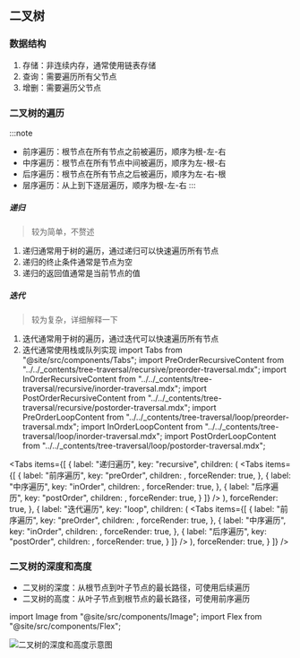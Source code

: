 ## 二叉树

### 数据结构

1. 存储：非连续内存，通常使用链表存储
2. 查询：需要遍历所有父节点
3. 增删：需要遍历父节点

### 二叉树的遍历

:::note

- 前序遍历：根节点在所有节点之前被遍历，顺序为根-左-右
- 中序遍历：根节点在所有节点中间被遍历，顺序为左-根-右
- 后序遍历：根节点在所有节点之后被遍历，顺序为左-右-根
- 层序遍历：从上到下逐层遍历，顺序为根-左-右
:::

##### 递归

> 较为简单，不赘述

1. 递归通常用于树的遍历，通过递归可以快速遍历所有节点
2. 递归的终止条件通常是节点为空
3. 递归的返回值通常是当前节点的值

##### 迭代

> 较为复杂，详细解释一下

1. 迭代通常用于树的遍历，通过迭代可以快速遍历所有节点
2. 迭代通常使用栈或队列实现
import Tabs from "@site/src/components/Tabs";
import PreOrderRecursiveContent from "../../\_contents/tree-traversal/recursive/preorder-traversal.mdx";
import InOrderRecursiveContent from "../../\_contents/tree-traversal/recursive/inorder-traversal.mdx";
import PostOrderRecursiveContent from "../../\_contents/tree-traversal/recursive/postorder-traversal.mdx";
import PreOrderLoopContent from "../../\_contents/tree-traversal/loop/preorder-traversal.mdx";
import InOrderLoopContent from "../../\_contents/tree-traversal/loop/inorder-traversal.mdx";
import PostOrderLoopContent from "../../\_contents/tree-traversal/loop/postorder-traversal.mdx";

<Tabs
items={[
{
label: "递归遍历",
key: "recursive",
children: (
  <Tabs
  items={[
    {
      label: "前序遍历",
      key: "preOrder",
      children: <PreOrderRecursiveContent />,
      forceRender: true,
    },
    {
      label: "中序遍历",
      key: "inOrder",
      children: <InOrderRecursiveContent />,
      forceRender: true,
    },
    {
      label: "后序遍历",
      key: "postOrder", 
      children: <PostOrderRecursiveContent />,
      forceRender: true,
    }
  ]}
  />
),
forceRender: true,
},
{
label: "迭代遍历",
key: "loop",
children: (
  <Tabs
  items={[
    {
      label: "前序遍历",
      key: "preOrder",
      children: <PreOrderLoopContent />,
      forceRender: true,
    },
    {
      label: "中序遍历",
      key: "inOrder", 
      children: <InOrderLoopContent />,
      forceRender: true,
    },
    {
      label: "后序遍历",
      key: "postOrder",
      children: <PostOrderLoopContent />,
      forceRender: true,
    }
  ]}
  />
),
forceRender: true,
}
]}
/>

### 二叉树的深度和高度

- 二叉树的深度：从根节点到叶子节点的最长路径，可使用后续遍历
- 二叉树的高度：从叶子节点到根节点的最长路径，可使用前序遍历

import Image from "@site/src/components/Image";
import Flex from "@site/src/components/Flex";

<Flex justify="center">
  <Image
    src="https://cdn.jsdelivr.net/gh/heliannuuthus/heliannuuthus.github.io@assets/static/img/2024-11-03/二叉树的深度和高度.drawio-2024-11-03-19-49-45.png"
    alt="二叉树的深度和高度示意图"
  />
</Flex>
